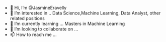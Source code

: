 - 👋 Hi, I’m @JasmineEravelly
- 👀 I’m interested in .. Data Science,Machine Learning, Data Analyst, other related positions
- 🌱 I’m currently learning ... Masters in Machine Learning
- 💞️ I’m looking to collaborate on ...
- 📫 How to reach me ...

<!---
JasmineEravelly/JasmineEravelly is a ✨ special ✨ repository because its `README.md` (this file) appears on your GitHub profile.
You can click the Preview link to take a look at your changes.
--->
